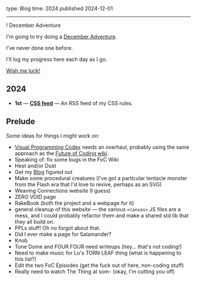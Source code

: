 type: Blog
time: 2024
published 2024-12-01

---

! December Adventure

<section>

I'm going to try doing a [December Adventure](https://eli.li/december-adventure).

I've never done one before.

I'll log my progress here each day as I go.

[Wish me luck!](https://mastodon.social/@spiralganglion)

</section><section>

## 2024

* **1st** — **[CSS feed](/feeds)** — An RSS feed of my CSS rules.

</section><section>

## Prelude
Some ideas for things I might work on:

* [Visual Programming Codex](/codex) needs an overhaul, probably using the same approach as the [Future of Coding wiki](https://wiki.futureofcoding.org).
* Speaking of: fix some bugs in the FoC Wiki
* Hest and/or Dust
* Get my [Blog](/blog) figured out
* Make some procedural creatures (I've got a particular tentacle monster from the Flash era that I'd love to revive, perhaps as an SVG)
* Weaving Connections website (I guess)
* ZERO VOID page
* RakeBook (both the project and a webpage for it)
* general cleanup of this website — the various `<canvas>` JS files are a mess, and I could probably refactor them and make a shared std lib that they all build on.
* PPLs stuff! Oh no forgot about that.
* Did I ever make a page for Salamander?
* Knob
* Tone Dome and FOUR FOUR need writeups (hey… that's not coding!)
* Need to make music for Lu's TORN LEAF thing (what is happening to this list?)
* Edit the two FoC Episodes (get the fuck out of here, non-coding stuff)
* Really need to watch The Thing at som- (okay, I'm cutting you off)

</section>
